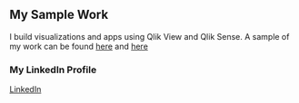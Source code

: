## My Sample Work

I build visualizations and apps using Qlik View and Qlik Sense. A sample of my work can be found 
[here](https://rashmicool.github.io/qlik/Portfolio_QlikV2.pdf) and [here](https://rashmicool.github.io/qlik/Portfolio_PowerBI.pdf)


### My LinkedIn Profile
[LinkedIn](https://www.linkedin.com/in/rashmi-deshpande-5a325a139/)
